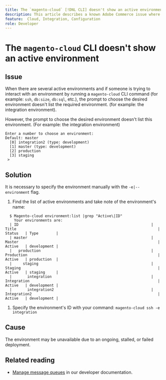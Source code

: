```yaml
---
title: The `magento-cloud` [!DNL CLI] doesn't show an active environment
description: This article describes a known Adobe Commerce issue where the Magento-cloud CLI (command-line tool) doesn't show an active environment. 
feature:  Cloud, Integration, Configuration
role: Developer
---
```


# The `magento-cloud` CLI doesn't show an active environment

## Issue

When there are several active environments and if someone is trying to interact with an environment by running a `magento-cloud` CLI command (for example: `ssh`, `db:size`, `db:sql`, etc.), the prompt to choose the desired environment doesn't list the required environment. (for example: the integration environment).

However, the prompt to choose the desired environment doesn't list this environment. (For example: the integration environment)

```
Enter a number to choose an environment:
Default: master
  [0] integration2 (type: development)
  [1] master (type: development)
  [2] production
  [3] staging
 >
```

## Solution

It is necessary to specify the environment manually with the `-e|--environment` flag.

1. Find the list of active environments and take note of the environment's name:

```
  $ Magento-cloud environment:list |grep "Active\|ID"
    Your environments are:
  | ID                                                            | Title                                                                | Status   | Type        |
  | master                                                        | Master                                                               | Active   | development |
  |   production                                                  | Production                                                           | Active   | production  |
  |     staging                                                   | Staging                                                              | Active   | staging     |
  |       integration                                             | Integration                                                          | Active   | development |
  |       integration2                                            | Integration2                                                         | Active   | development |
```

1. Specify the environment's ID with your command:
`magento-cloud ssh -e integration`

## Cause

The environment may be unavailable due to an ongoing, stalled, or failed deployment.

## Related reading

* [Manage message queues](https://devdocs.magento.com/guides/v2.4/config-guide/mq/manage-message-queues.html) in our developer documentation.
